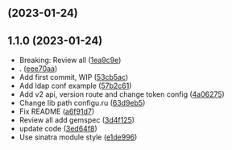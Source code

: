 ##  (2023-01-24)




## 1.1.0 (2023-01-24)

* Breaking: Review all ([1ea9c9e](https://github.com/fe80/troclapi/commit/1ea9c9e))
* . ([eee70aa](https://github.com/fe80/troclapi/commit/eee70aa))
* Add first commit, WIP ([53cb5ac](https://github.com/fe80/troclapi/commit/53cb5ac))
* Add ldap conf example ([57b2c61](https://github.com/fe80/troclapi/commit/57b2c61))
* Add v2 api, version route and change token config ([4a06275](https://github.com/fe80/troclapi/commit/4a06275))
* Change lib path configu.ru ([63d9eb5](https://github.com/fe80/troclapi/commit/63d9eb5))
* Fix README ([a6f91d7](https://github.com/fe80/troclapi/commit/a6f91d7))
* Review all add gemspec ([3d4f125](https://github.com/fe80/troclapi/commit/3d4f125))
* update code ([3ed64f8](https://github.com/fe80/troclapi/commit/3ed64f8))
* Use sinatra module style ([e1de996](https://github.com/fe80/troclapi/commit/e1de996))



